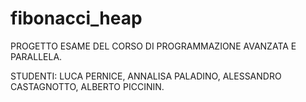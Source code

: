 # fibonacci_heap

PROGETTO ESAME DEL CORSO DI PROGRAMMAZIONE AVANZATA E PARALLELA.



STUDENTI: 
LUCA PERNICE,
ANNALISA PALADINO,
ALESSANDRO CASTAGNOTTO,
ALBERTO PICCININ.
